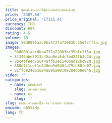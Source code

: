 ```yaml
---
title: ชุดแต่งงานดอกไม้สง่างามสง่างามสง่างาม
price: '5307.64'
price_original: '17121.41'
currency: THB
discount: 69%
rating: 4.5
volume: 78
image: S0d0801aac0ba4737a72003bc35dfcff5a.jpg
images:
  - S0d0801aac0ba4737a72003bc35dfcff5a.jpg
  - Sf346abe5913c45aa9ea5dc7ed22fb3c2d.jpg
  - Sbc4efeec75644affb2e1140bad12bc82Q.jpg
  - S88d7f1cef1e240ee9d040fa79fd80fd07.jpg
  - S1ffc824051684e59aa90c982046b0e84G.jpg
video: ''
categories:
  - name: เสื้อผ้าสตรี
    slug: เส-อผ-าสตร
  - name: ชุด
    slug: ''
slug: ดแต-งงานดอกไม-สง-างามสง-างามสง
encode: oB5SiHy
lang: th
---
```

  